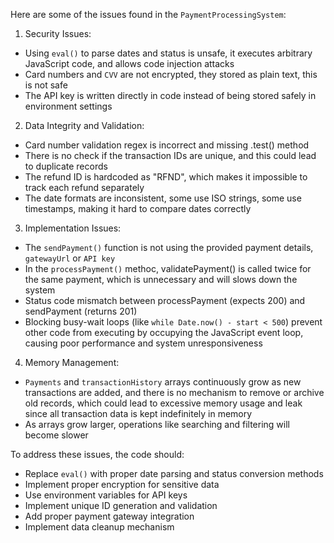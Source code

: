 Here are some of the issues found in the `PaymentProcessingSystem`:
1. Security Issues:
- Using `eval()` to parse dates and status is unsafe, it executes arbitrary JavaScript code, and allows code injection attacks
- Card numbers and `CVV` are not encrypted, they stored as plain text, this is not safe
- The API key is written directly in code instead of being stored safely in environment settings

2. Data Integrity and Validation:
- Card number validation regex is incorrect and missing .test() method
- There is no check if the transaction IDs are unique, and this could lead to duplicate records
- The refund ID is hardcoded as "RFND", which makes it impossible to track each refund separately
- The date formats are inconsistent, some use ISO strings, some use timestamps, making it hard to compare dates correctly

3. Implementation Issues:
- The `sendPayment()` function is not using the provided payment details, `gatewayUrl` or `API key`
- In the `processPayment()` methoc, validatePayment() is called twice for the same payment, which is unnecessary and will slows down the system
- Status code mismatch between processPayment (expects 200) and sendPayment (returns 201)
- Blocking busy-wait loops (like `while Date.now() - start < 500`) prevent other code from executing by occupying the JavaScript event loop, causing poor performance and system unresponsiveness

4. Memory Management:
- `Payments` and `transactionHistory` arrays continuously grow as new transactions are added, and there is no mechanism to remove or archive old records, which could lead to excessive memory usage and leak since all transaction data is kept indefinitely in memory
- As arrays grow larger, operations like searching and filtering will become slower

To address these issues, the code should:
- Replace `eval()` with proper date parsing and status conversion methods
- Implement proper encryption for sensitive data
- Use environment variables for API keys
- Implement unique ID generation and validation
- Add proper payment gateway integration
- Implement data cleanup mechanism
